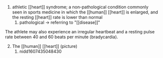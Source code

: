 1. athletic [[heart]] syndrome; a non-pathological condition commonly seen in sports medicine in which the [[human]] [[heart]] is enlarged, and the resting [[heart]] rate is lower than normal
	1. pathological → referring to "[[disease]]"

The athlete may also experience an irregular heartbeat and a resting pulse rate between 40 and 60 beats per minute (bradycardia).

2. The [[human]] [[heart]] (picture)
	1. nidd1607435048430
